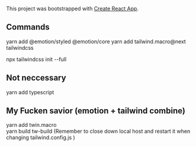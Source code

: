 This project was bootstrapped with [Create React App](https://github.com/facebook/create-react-app).

## Commands

yarn add @emotion/styled @emotion/core
yarn add tailwind.macro@next tailwindcss

npx tailwindcss init --full

## Not neccessary
yarn add typescript

## My Fucken savior (emotion + tailwind combine)
yarn add twin.macro </br>
yarn build tw-build (Remember to close down local host and restart it when changing tailwind.config.js )
